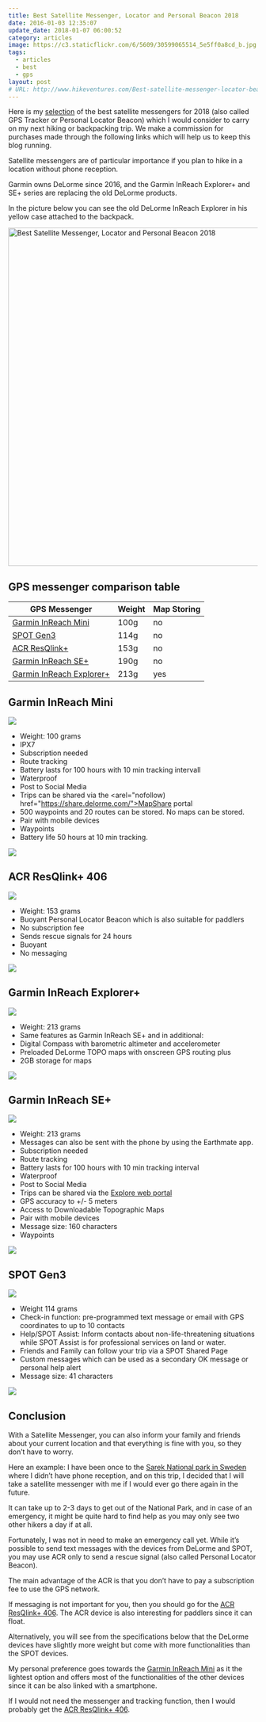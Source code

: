 ```yaml
---
title: Best Satellite Messenger, Locator and Personal Beacon 2018
date: 2016-01-03 12:35:07
update_date: 2018-01-07 06:00:52
category: articles
image: https://c3.staticflickr.com/6/5609/30599065514_5e5ff0a8cd_b.jpg
tags:
  - articles
  - best
  - gps
layout: post
# URL: http://www.hikeventures.com/Best-satellite-messenger-locator-beacons/
---
```


Here is my <a rel="nofollow" href="#table">selection</a> of the best satellite messengers for 2018 (also called GPS Tracker or Personal Locator Beacon) which I would consider to carry on my next hiking or backpacking trip. We make a commission for purchases made through the following links which will help us to keep this blog running.

Satellite messengers are of particular importance if you plan to hike in a location without phone reception.

Garmin owns DeLorme since 2016, and the Garmin InReach Explorer+ and SE+ series are replacing the old DeLorme products.

In the picture below you can see the old DeLorme InReach Explorer in his yellow case attached to the backpack.

<img src="https://c3.staticflickr.com/6/5609/30599065514_5e5ff0a8cd_b.jpg" width="1024" height="683"  alt="Best Satellite Messenger, Locator and Personal Beacon 2018" >
  
<!--more-->

## <a rel="nofollow" name="table">GPS messenger comparison table</a>

<div class="table-responsive">
<table class="table table-hover table-bordered list_items">
        <thead>
             <tr>
                <th>GPS Messenger</th><th>Weight</th><th>Map Storing</th>
             </tr>
        </thead>
        <tbody>
        <tr>
          <td><a rel="nofollow" href="https://amzn.to/2Ks75Zs" target="_blank" >Garmin InReach Mini</a></td><td>100g</td><td>no</td>
        </tr>
        <tr>
          <td><a rel="nofollow" href="http://amzn.to/2xIPBPG" target="_blank" >SPOT Gen3</a></td><td>114g</td><td>no</td>
        </tr>
        <tr>
          <td><a rel="nofollow" href="http://amzn.to/2xJdWVq" target="_blank" >ACR ResQlink+</a></td><td>153g</td><td>no</td>
        </tr>
        <tr>
          <td><a rel="nofollow" href="http://amzn.to/2x3LO2w" target="_blank" >Garmin InReach SE+</a></td><td>190g</td><td>no</td>
        </tr>
        <tr>
          <td><a rel="nofollow" href="http://amzn.to/2xRlOGP" target="_blank" >Garmin InReach Explorer+</a></td><td>213g</td><td>yes</td>
        </tr>
      </tbody>
      </table>
  </div>

  

## Garmin InReach Mini

<a rel="nofollow"  target="_blank"  href="https://www.amazon.com/gp/product/B07CR7PL54/ref=as_li_tl?ie=UTF8&camp=1789&creative=9325&creativeASIN=B07CR7PL54&linkCode=as2&tag=hikeve-20&linkId=7728d755cb1e44c7331ed80d2833d99c"><img border="0" src="//ws-na.amazon-adsystem.com/widgets/q?_encoding=UTF8&MarketPlace=US&ASIN=B07CR7PL54&ServiceVersion=20070822&ID=AsinImage&WS=1&Format=_SL250_&tag=hikeve-20" ><img src="//ir-na.amazon-adsystem.com/e/ir?t=hikeve-20&l=am2&o=1&a=B07CR7PL54" width="1" height="1" border="0" alt="" style="border:none !important; margin:0px !important;" /></a>

  * Weight: 100 grams
  * IPX7
  * Subscription needed
  * Route tracking
  * Battery lasts for 100 hours with 10 min tracking intervall
  * Waterproof
  * Post to Social Media
  * Trips can be shared via the <arel="nofollow) href="https://share.delorme.com/">MapShare portal</a>
  * 500 waypoints and 20 routes can be stored. No maps can be stored.
  * Pair with mobile devices
  * Waypoints
  * Battery life 50 hours at 10 min tracking.

<a rel="nofollow" href="https://amzn.to/2Ks75Zs" target="_blank" ><img src="http://www.hikeventures.com/buy.gif"></a>

  

## ACR ResQlink+ 406

<a rel="nofollow" href="https://www.amazon.com/ACR-PLB-375-ResQLink-Buoyant-Personal/dp/B006JXY0CQ/ref=as_li_ss_il?ie=UTF8&qid=1538937241&sr=8-1&keywords=ACR+ResQlink++406&linkCode=li3&tag=hikeve-20&linkId=8f3d1831b629325c2e374b951b366d5e" target="_blank"><img border="0" src="//ws-na.amazon-adsystem.com/widgets/q?_encoding=UTF8&ASIN=B006JXY0CQ&Format=_SL250_&ID=AsinImage&MarketPlace=US&ServiceVersion=20070822&WS=1&tag=hikeve-20" ></a><img src="https://ir-na.amazon-adsystem.com/e/ir?t=hikeve-20&l=li3&o=1&a=B006JXY0CQ" width="1" height="1" border="0" alt="" style="border:none !important; margin:0px !important;" />

* Weight: 153 grams
* Buoyant Personal Locator Beacon which is also suitable for paddlers
* No subscription fee
* Sends rescue signals for 24 hours
* Buoyant
* No messaging

<a rel="nofollow" href="http://amzn.to/2CPAapW" target="_blank" ><img src="http://www.hikeventures.com/buy.gif"></a>


  

## Garmin InReach Explorer+

<a rel="nofollow" href="https://www.amazon.com/Garmin-Explorer-Satellite-Communicator-Navigation/dp/B01MY03CZP/ref=as_li_ss_il?ie=UTF8&qid=1538937289&sr=8-3&keywords=Garmin+InReach+Explorer+&linkCode=li3&tag=hikeve-20&linkId=9e5c648db55510bc9611dbe33895f134" target="_blank"><img border="0" src="//ws-na.amazon-adsystem.com/widgets/q?_encoding=UTF8&ASIN=B01MY03CZP&Format=_SL250_&ID=AsinImage&MarketPlace=US&ServiceVersion=20070822&WS=1&tag=hikeve-20" ></a><img src="https://ir-na.amazon-adsystem.com/e/ir?t=hikeve-20&l=li3&o=1&a=B01MY03CZP" width="1" height="1" border="0" alt="" style="border:none !important; margin:0px !important;" />

* Weight: 213 grams
* Same features as Garmin InReach SE+ and in additional:
* Digital Compass with barometric altimeter and accelerometer
* Preloaded DeLorme TOPO maps with onscreen GPS routing plus
* 2GB storage for maps

<a rel="nofollow" href="http://amzn.to/2F4zPWq" target="_blank" ><img src="http://www.hikeventures.com/buy.gif"></a>

  

## Garmin InReach SE+

<a rel="nofollow" href="https://www.amazon.com/Garmin-Handheld-Satellite-Communicator-Navigation/dp/B01MRZ9ATL/ref=as_li_ss_il?ie=UTF8&qid=1538937322&sr=8-2&keywords=Garmin+InReach+SE+&linkCode=li3&tag=hikeve-20&linkId=ea5f83cbcb49047b8ca9e8271e8ef877" target="_blank"><img border="0" src="//ws-na.amazon-adsystem.com/widgets/q?_encoding=UTF8&ASIN=B01MRZ9ATL&Format=_SL250_&ID=AsinImage&MarketPlace=US&ServiceVersion=20070822&WS=1&tag=hikeve-20" ></a><img src="https://ir-na.amazon-adsystem.com/e/ir?t=hikeve-20&l=li3&o=1&a=B01MRZ9ATL" width="1" height="1" border="0" alt="" style="border:none !important; margin:0px !important;" />

* Weight: 213 grams
* Messages can also be sent with the phone by using the Earthmate app.
* Subscription needed
* Route tracking
* Battery lasts for 100 hours with 10 min tracking interval
* Waterproof
* Post to Social Media
* Trips can be shared via the <a rel="nofollow" href="https://explore.delorme.com">Explore web portal</a>
* GPS accuracy to +/- 5 meters
* Access to Downloadable Topographic Maps
* Pair with mobile devices
* Message size: 160 characters
* Waypoints

<a rel="nofollow" href="http://amzn.to/2CQQ0k7" target="_blank" ><img src="http://www.hikeventures.com/buy.gif"></a>

  

## SPOT Gen3

<a rel="nofollow" href="https://www.amazon.com/SPOT-Satellite-GPS-Messenger-Orange/dp/B00C8S8S4W/ref=as_li_ss_il?ie=UTF8&qid=1538937357&sr=8-3&keywords=SPOT+Gen3&linkCode=li3&tag=hikeve-20&linkId=fa15c5e06224d2b5ad0540a992e41e85" target="_blank"><img border="0" src="//ws-na.amazon-adsystem.com/widgets/q?_encoding=UTF8&ASIN=B00C8S8S4W&Format=_SL250_&ID=AsinImage&MarketPlace=US&ServiceVersion=20070822&WS=1&tag=hikeve-20" ></a><img src="https://ir-na.amazon-adsystem.com/e/ir?t=hikeve-20&l=li3&o=1&a=B00C8S8S4W" width="1" height="1" border="0" alt="" style="border:none !important; margin:0px !important;" />

* Weight 114 grams
* Check-in function: pre-programmed text message or email with GPS coordinates to up to 10 contacts
* Help/SPOT Assist: Inform contacts about non-life-threatening situations while SPOT Assist is  for professional services on land or water.
* Friends and Family can follow your trip via a SPOT Shared Page
* Custom messages which can be used as a secondary OK message or personal help alert
* Message size: 41 characters

<a rel="nofollow" href="hhttp://amzn.to/2CTR4Uw" target="_blank" ><img src="http://www.hikeventures.com/buy.gif"></a>

  

## Conclusion

With a Satellite Messenger, you can also inform your family and friends about your current location and that everything is fine with you, so they don’t have to worry.

Here an example: I have been once to the [Sarek National park in Sweden](http://www.hikeventures.com/hiking-and-packrafting-in-sarek-day-1/) where I didn’t have phone reception, and on this trip, I decided that I will take a satellite messenger with me if I would ever go there again in the future.

It can take up to 2-3 days to get out of the National Park, and in case of an emergency, it might be quite hard to find help as you may only see two other hikers a day if at all.

Fortunately, I was not in need to make an emergency call yet. While it’s possible to send text messages with the devices from DeLorme and SPOT, you may use ACR only to send a rescue signal (also called Personal Locator Beacon).

The main advantage of the ACR is that you don’t have to pay a subscription fee to use the GPS network.

If messaging is not important for you, then you should go for the <a rel="nofollow" href="http://www.avantlink.com/click.php?tt=cl&mi=10248&pw=150351&url=https%3A%2F%2Fwww.rei.com%2Fproduct%2F843146%2Facr-electronics-resqlink-gps-personal-locator-beacon" target="_blank" >ACR ResQlink+ 406</a>. The ACR device is also interesting for paddlers since it can float.

Alternatively, you will see from the specifications below that the DeLorme devices have slightly more weight but come with more functionalities than the SPOT devices.

My personal preference goes towards the <a rel="nofollow" href="https://amzn.to/2Ks75Zs" target="_blank" >Garmin InReach Mini</a> as it the lightest option and offers most of the functionalities of the other devices since it can be also linked with a smartphone.

If I would not need the messenger and tracking function, then I would probably get the <a rel="nofollow" href="http://www.avantlink.com/click.php?tt=cl&mi=10248&pw=150351&url=https%3A%2F%2Fwww.rei.com%2Fproduct%2F843146%2Facr-electronics-resqlink-gps-personal-locator-beacon" target="_blank" >ACR ResQlink+ 406</a>.
